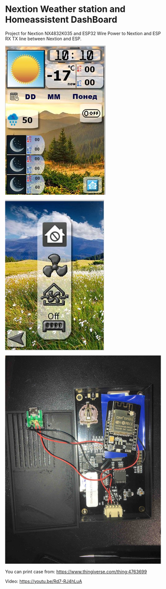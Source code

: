 # Nextion Weather station and Homeassistent DashBoard

Project for Nextion NX4832K035 and ESP32
Wire
Power to Nextion and ESP
RX TX line between Nextion and ESP.

![](Photo/Outside.jpg)

![](Photo/Outside2.jpg)


![](Photo/Inside.jpg)


You can print case from:
https://www.thingiverse.com/thing:4763699

Video:
https://youtu.be/Rd7-RJ4hLuA

